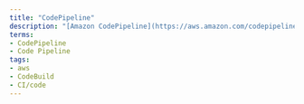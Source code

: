 ```yaml
---
title: "CodePipeline"
description: "[Amazon CodePipeline](https://aws.amazon.com/codepipeline/) is a continuous integration and continuous delivery service for fast and reliable application and infrastructure updates."
terms:
- CodePipeline
- Code Pipeline
tags:
- aws
- CodeBuild
- CI/code
---
```

